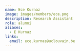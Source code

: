 ```yaml
---
name: Ece Kurnaz
image: images/members/ece.png
description: Research Assistant
role: alumni
aliases: 
  - E Kurnaz
links:
  email: ece.kurnaz@uclouvain.be
---
```



